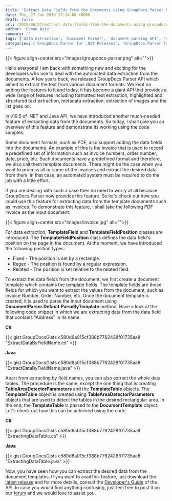 ```yaml
---
title: 'Extract Data Fields from the Documents using GroupDocs.Parser Product Family'
date: Thu, 27 Jun 2019 17:14:08 +0000
draft: false
url: /2019/06/27/extract-data-fields-from-the-documents-using-groupdocs.parser-product-family/
author: 'Usman Aziz'
summary: ''
tags: ['data extraction', 'Document Parser', 'document parsing API', 'extract data fields', 'extract data tables', 'text extraction API', 'Text Extractor']
categories: ['GroupDocs.Parser for .NET Releases', 'GroupDocs.Parser for Java Releases', 'GroupDocs.Parser Product Family']
---
```




{{< figure align=center src="images/groupdocs-parser.png" alt="">}}


Hello everyone! I am back with something new and exciting for the developers who use to deal with the automated data extraction from the documents. A few years back, we released GroupDocs.Parser API which aimed to extract the text from various document formats. We kept on adding the features to it and today, it has become a giant API that provides a wide range of features including formatted text extraction, highlighted and structured text extraction, metadata extraction, extraction of images and the list goes on.

In v19.5 of .NET and Java API, we have introduced another much-needed feature of extracting data from the documents. So today, I shall give you an overview of this feature and demonstrate its working using the code samples.

Some document formats, such as PDF, also support adding the data fields into the documents. An example of this is the invoice that is used to record a predefined set of information such as invoice numbers, order number, date, price, etc. Such documents have a predefined format and therefore, we also call them template documents. There might be the case when you want to process all or some of the invoices and extract the desired data from them. In that case, an automated system must be required to do the job with a little effort.

If you are dealing with such a case then no need to worry at all because GroupDocs.Parser now provides this feature. So let's check out how you could use this feature for extracting data from the template documents such as invoices. To demonstrate this feature, I shall take the following PDF invoice as the input document.



{{< figure align=center src="images/invoice.jpg" alt="">}}


For data extraction, **TemplateField** and **TemplateFieldPosition** classes are introduced. The **TemplateFieldPosition** class defines the data field's position on the page in the document. At the moment, we have introduced the following position types:

*   Fixed - The position is set by a rectangle.
*   Regex - The position is found by a regular expression.
*   Related - The position is set relative to the related field.

To extract the data fields from the document, we first create a document template which contains the template fields. The template fields are those fields for which you want to extract the values from the document, such as Invoice Number, Order Number, etc. Once the document template is created, it is used to parse the input document using **DocumentParser.Default.ParseByTemplate** method. Have a look at the following code snippet in which we are extracting data from the data field that contains "Address" in its name.

**C#**

{{< gist GroupDocsGists c580d6a015cf388b7762428f01735aa8 "ExtractDataByFieldName.cs" >}}

**Java**

{{< gist GroupDocsGists c580d6a015cf388b7762428f01735aa8 "ExtractDataByFieldName.java" >}}

Apart from extracting by field names, you can also extract the whole data tables. The procedure is the same, except the one thing that is creating **TableAreaDetectorParameters** and the **TemplateTable** objects. The **TemplateTable** object is created using **TableAreaDetectorParameters** objects that are used to detect the tables in the desired rectangular area. In the end, the **TemplateTable** is passed to the **DocumentTemplate** object. Let's check out how this can be achieved using the code.

**C#**

{{< gist GroupDocsGists c580d6a015cf388b7762428f01735aa8 "ExtractingDataTable.cs" >}}

**Java**

{{< gist GroupDocsGists c580d6a015cf388b7762428f01735aa8 "ExtractingDataTable.java" >}}

Now, you have seen how you can extract the desired data from the document templates. If you want to avail this feature, just download the [latest release](https://downloads.groupdocs.com/parser) and for more details, consult the [Developer's Guide](https://docs.groupdocs.com/display/parserjava/Developer+Guide) of the API. In case you would find anything confusing, just feel free to post it on our [forum](https://forum.groupdocs.com/) and we would love to assist you.




